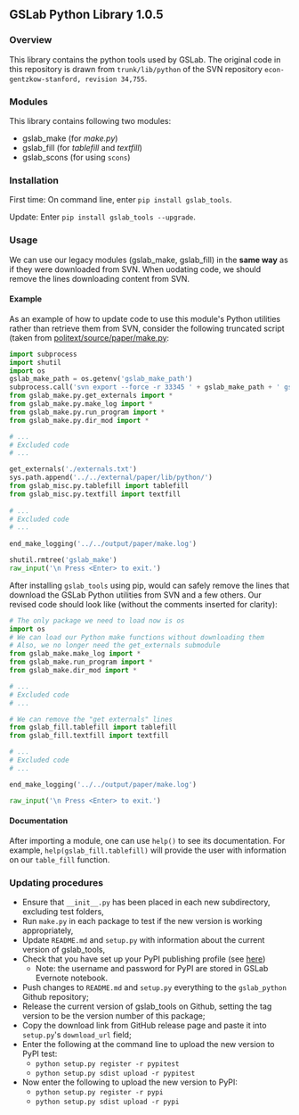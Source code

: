 ## GSLab Python Library 1.0.5

### Overview
This library contains the python tools used by GSLab. The original code in this repository is drawn from `trunk/lib/python` of the SVN repository `econ-gentzkow-stanford, revision 34,755`.

### Modules
This library contains following two modules: 
 - gslab_make  (for *make.py*)
 - gslab_fill  (for *tablefill* and *textfill*) 
 - gslab_scons (for using `scons`)

### Installation
First time: On command line, enter `pip install gslab_tools`.

Update: Enter `pip install gslab_tools --upgrade`.

### Usage

We can use our legacy modules (gslab_make, gslab_fill) in the **same way** as if they were downloaded from SVN. When uodating code, we should remove the lines downloading content from SVN. 

#### Example

As an example of how to update code to use this module's Python utilities rather than retrieve them from SVN, consider the following truncated script (taken from  [politext/source/paper/make.py](https://github.com/TaddyLab/politext/blob/master/source/paper/make.py):

```Python
import subprocess
import shutil
import os
gslab_make_path = os.getenv('gslab_make_path')
subprocess.call('svn export --force -r 33345 ' + gslab_make_path + ' gslab_make', shell = True)
from gslab_make.py.get_externals import *
from gslab_make.py.make_log import *
from gslab_make.py.run_program import *
from gslab_make.py.dir_mod import *

# ...
# Excluded code
# ...

get_externals('./externals.txt')
sys.path.append('../../external/paper/lib/python/')
from gslab_misc.py.tablefill import tablefill
from gslab_misc.py.textfill import textfill
 
# ...
# Excluded code
# ...
 
end_make_logging('../../output/paper/make.log')

shutil.rmtree('gslab_make')
raw_input('\n Press <Enter> to exit.')
```

After installing `gslab_tools` using pip, would can safely remove the lines that download the GSLab Python utilities from SVN and a few others. Our revised code should look like (without the comments inserted for clarity):

```Python
# The only package we need to load now is os
import os
# We can load our Python make functions without downloading them
# Also, we no longer need the get_externals submodule
from gslab_make.make_log import *
from gslab_make.run_program import *
from gslab_make.dir_mod import *

# ...
# Excluded code
# ...

# We can remove the "get externals" lines
from gslab_fill.tablefill import tablefill
from gslab_fill.textfill import textfill

# ...
# Excluded code
# ...

end_make_logging('../../output/paper/make.log')

raw_input('\n Press <Enter> to exit.')
```


#### Documentation

After importing a module, one can use `help()` to see its documentation. For example, `help(gslab_fill.tablefill)` will provide the user with information on our `table_fill` function.

### Updating procedures

* Ensure that `__init__.py` has been placed in each new subdirectory, excluding test folders,
* Run `make.py` in each package to test if the new version is working appropriately,
* Update `README.md` and `setup.py` with information about the current version of gslab_tools,
* Check that you have set up your PyPI publishing profile (see [here](https://www.codementor.io/python/tutorial/host-your-python-package-using-github-on-pypi))
   * Note: the username and password for PyPI are stored in GSLab Evernote notebook.
* Push changes to `README.md` and `setup.py` everything to the `gslab_python` Github repository;
* Release the current version of gslab_tools on Github, setting the tag version to be the version number of this package;
* Copy the download link from GitHub release page and paste it into `setup.py`'s `download_url` field;
* Enter the following at the command line to upload the new version to PyPI test: 
   * `python setup.py register -r pypitest`
   * `python setup.py sdist upload -r pypitest`
* Now enter the following to upload the new version to PyPI: 
   * `python setup.py register -r pypi`
   * `python setup.py sdist upload -r pypi`
 





